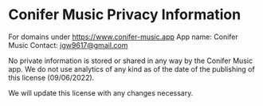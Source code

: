 # Conifer Music Privacy Information

For domains under https://www.conifer-music.app
App name: Conifer Music
Contact: jgw9617@gmail.com

No private information is stored or shared in any way by the Conifer Music app.
We do not use analytics of any kind as of the date of the publishing of this license (09/06/2022).

We will update this license with any changes necessary.

